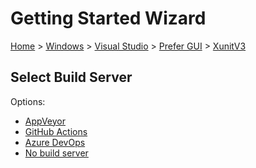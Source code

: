# Getting Started Wizard

[Home](/docs/wiz/readme.md) > [Windows](Windows.md) > [Visual Studio](Windows_VisualStudio.md) > [Prefer GUI](Windows_VisualStudio_Gui.md) > [XunitV3](Windows_VisualStudio_Gui_XunitV3.md)

## Select Build Server

Options:
 * [AppVeyor](Windows_VisualStudio_Gui_XunitV3_AppVeyor.md)
 * [GitHub Actions](Windows_VisualStudio_Gui_XunitV3_GitHubActions.md)
 * [Azure DevOps](Windows_VisualStudio_Gui_XunitV3_AzureDevOps.md)
 * [No build server](Windows_VisualStudio_Gui_XunitV3_None.md)
